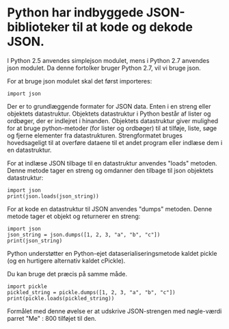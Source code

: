 # Python har indbyggede JSON-biblioteker til at kode og dekode JSON.

I Python 2.5 anvendes simplejson modulet, mens i Python 2.7 anvendes json modulet. Da denne fortolker bruger Python 2.7, vil vi bruge json.

For at bruge json modulet skal det først importeres:

    import json

Der er to grundlæggende formater for JSON data. Enten i en streng eller objektets datastruktur. Objektets datastruktur i Python består af lister og ordbøger, der er indlejret i hinanden. Objektets datastruktur giver mulighed for at bruge python-metoder (for lister og ordbøger) til at tilføje, liste, søge og fjerne elementer fra datastrukturen. Strengformatet bruges hovedsageligt til at overføre dataene til et andet program eller indlæse dem i en datastruktur.

For at indlæse JSON tilbage til en datastruktur anvendes "loads" metoden. Denne metode tager en streng og omdanner den tilbage til json objektets datastruktur:

    import json 
    print(json.loads(json_string))

For at kode en datastruktur til JSON anvendes "dumps" metoden. Denne metode tager et objekt og returnerer en streng:

    import json
    json_string = json.dumps([1, 2, 3, "a", "b", "c"])
    print(json_string)

Python understøtter en Python-ejet dataserialiseringsmetode kaldet pickle (og en hurtigere alternativ kaldet cPickle).

Du kan bruge det præcis på samme måde.

    import pickle
    pickled_string = pickle.dumps([1, 2, 3, "a", "b", "c"])
    print(pickle.loads(pickled_string))

Formålet med denne øvelse er at udskrive JSON-strengen med nøgle-værdi parret "Me" : 800 tilføjet til den.